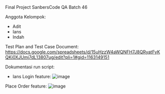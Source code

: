 Final Project SanbersCode QA Batch 46

Anggota Kelompok:

- Adit
- Ians
- Indah

Test Plan and Test Case Document:
https://docs.google.com/spreadsheets/d/15uHzzW4aWQNFH7J8QRyatFyKQKi0XJUmj7dL13807ug/edit?pli=1#gid=1163149151

Dokumentasi run script:
- Ians 
Login feature:
![image](https://github.com/PassangerPigeon/SanbersCodeQA-Kelompok01/assets/49262957/5ef0b94f-f764-491f-9607-e4c22d1d7f7a)

Place Order feature:
![image](https://github.com/PassangerPigeon/SanbersCodeQA-Kelompok01/assets/49262957/97acae7b-c735-4e94-be5c-eda239d66e5b)

